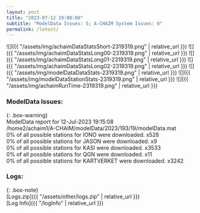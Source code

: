 ```yaml
---
layout: post
title: "2023-07-12 19:00:00"
subtitle: "ModelData Issues: 5; A-CHAIM System Issues: 0"
permalink: /latest/
---
```


![]({{ "/assets/img/achaimDataStatsShort-2319319.png" | relative_url }})
![]({{ "/assets/img/achaimDataStatsLong00-2319319.png" | relative_url }})
![]({{ "/assets/img/achaimDataStatsLong01-2319319.png" | relative_url }})
![]({{ "/assets/img/achaimDataStatsLong02-2319319.png" | relative_url }})
![]({{ "/assets/img/modelDataDataStats-2319319.png" | relative_url }})
![]({{ "/assets/img/modelDataStationStats-2319319.png" | relative_url }})
![]({{ "/assets/img/achaimRunTime-2319319.png" | relative_url }})


### ModelData Issues:  
  
{: .box-warning}  
 ModelData report for 12-Jul-2023 19:15:08   
 /home2/achaim1/A-CHAIM/modelData/2023/193/19/modelData.mat   
 0% of all possible stations for IONO were downloaded. x528   
 0% of all possible stations for JASON were downloaded. x9   
 0% of all possible stations for KASI were downloaded. x3533   
 0% of all possible stations for QGN were downloaded. x11   
 0% of all possible stations for KARTVERKET were downloaded. x3242   
  


### Logs:  
  
{: .box-note}  
[Logs.zip]({{ "/assets/other/logs.zip" | relative_url }})  
[Log Info]({{ "/logInfo" | relative_url }})  
